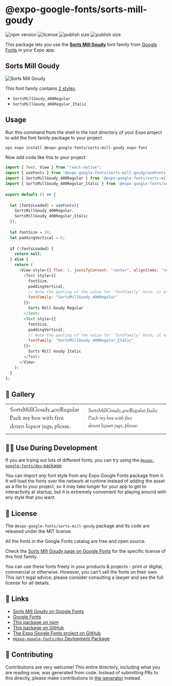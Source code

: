 # @expo-google-fonts/sorts-mill-goudy

![npm version](https://flat.badgen.net/npm/v/@expo-google-fonts/sorts-mill-goudy)
![license](https://flat.badgen.net/github/license/expo/google-fonts)
![publish size](https://flat.badgen.net/packagephobia/install/@expo-google-fonts/sorts-mill-goudy)
![publish size](https://flat.badgen.net/packagephobia/publish/@expo-google-fonts/sorts-mill-goudy)

This package lets you use the [**Sorts Mill Goudy**](https://fonts.google.com/specimen/Sorts+Mill+Goudy) font family from [Google Fonts](https://fonts.google.com/) in your Expo app.

## Sorts Mill Goudy

![Sorts Mill Goudy](./font-family.png)

This font family contains [2 styles](#-gallery).

- `SortsMillGoudy_400Regular`
- `SortsMillGoudy_400Regular_Italic`

## Usage

Run this command from the shell in the root directory of your Expo project to add the font family package to your project

```sh
npx expo install @expo-google-fonts/sorts-mill-goudy expo-font
```

Now add code like this to your project

```js
import { Text, View } from "react-native";
import { useFonts } from '@expo-google-fonts/sorts-mill-goudy/useFonts';
import { SortsMillGoudy_400Regular } from '@expo-google-fonts/sorts-mill-goudy/400Regular';
import { SortsMillGoudy_400Regular_Italic } from '@expo-google-fonts/sorts-mill-goudy/400Regular_Italic';

export default () => {

  let [fontsLoaded] = useFonts({
    SortsMillGoudy_400Regular, 
    SortsMillGoudy_400Regular_Italic
  });

  let fontSize = 24;
  let paddingVertical = 6;

  if (!fontsLoaded) {
    return null;
  } else {
    return (
      <View style={{ flex: 1, justifyContent: "center", alignItems: "center" }}>
        <Text style={{
          fontSize,
          paddingVertical,
          // Note the quoting of the value for `fontFamily` here; it expects a string!
          fontFamily: "SortsMillGoudy_400Regular"
        }}>
          Sorts Mill Goudy Regular
        </Text>
        <Text style={{
          fontSize,
          paddingVertical,
          // Note the quoting of the value for `fontFamily` here; it expects a string!
          fontFamily: "SortsMillGoudy_400Regular_Italic"
        }}>
          Sorts Mill Goudy Italic
        </Text>
      </View>
    );
  }
};
```

## 🔡 Gallery


||||
|-|-|-|
|![SortsMillGoudy_400Regular](./400Regular/SortsMillGoudy_400Regular.ttf.png)|![SortsMillGoudy_400Regular_Italic](./400Regular_Italic/SortsMillGoudy_400Regular_Italic.ttf.png)|||


## 👩‍💻 Use During Development

If you are trying out lots of different fonts, you can try using the [`@expo-google-fonts/dev` package](https://github.com/expo/google-fonts/tree/master/font-packages/dev#readme).

You can import _any_ font style from any Expo Google Fonts package from it. It will load the fonts over the network at runtime instead of adding the asset as a file to your project, so it may take longer for your app to get to interactivity at startup, but it is extremely convenient for playing around with any style that you want.


## 📖 License

The `@expo-google-fonts/sorts-mill-goudy` package and its code are released under the MIT license.

All the fonts in the Google Fonts catalog are free and open source.

Check the [Sorts Mill Goudy page on Google Fonts](https://fonts.google.com/specimen/Sorts+Mill+Goudy) for the specific license of this font family.

You can use these fonts freely in your products & projects - print or digital, commercial or otherwise. However, you can't sell the fonts on their own. This isn't legal advice, please consider consulting a lawyer and see the full license for all details.

## 🔗 Links

- [Sorts Mill Goudy on Google Fonts](https://fonts.google.com/specimen/Sorts+Mill+Goudy)
- [Google Fonts](https://fonts.google.com/)
- [This package on npm](https://www.npmjs.com/package/@expo-google-fonts/sorts-mill-goudy)
- [This package on GitHub](https://github.com/expo/google-fonts/tree/master/font-packages/sorts-mill-goudy)
- [The Expo Google Fonts project on GitHub](https://github.com/expo/google-fonts)
- [`@expo-google-fonts/dev` Devlopment Package](https://github.com/expo/google-fonts/tree/master/font-packages/dev)

## 🤝 Contributing

Contributions are very welcome! This entire directory, including what you are reading now, was generated from code. Instead of submitting PRs to this directly, please make contributions to [the generator](https://github.com/expo/google-fonts/tree/master/packages/generator) instead.
